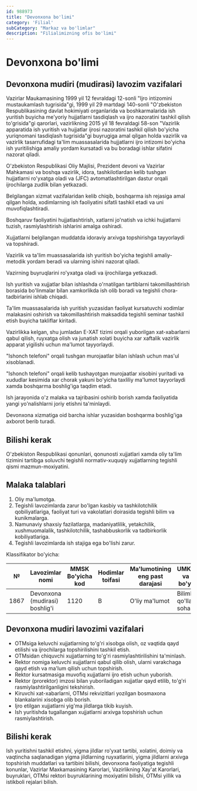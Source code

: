 ```yaml
---
id: 988973
title: "Devonxona bo'limi"
category: 'Filial'
subCategory: "Markaz va bo'limlar"
description: "Filialimizning ofis bo'limi"
---
```


# Devonxona bo'limi

## Devonxona mudiri (mudirasi) lavozim vazifalari

Vazirlar Maukamasining 1999 yil 12 fevraldagi 12-sonli "Ijro intizomini mustaukamlash tugrisida"gi, 1999 yil 29 martdagi 140-sonli "O'zbekiston Respublikasining davlat hokimiyati organlarida va boshkarmalarida ish yuritish buyicha me'yoriy hujjatlarni tasdiqlash va ijro nazoratini tashkil qilish to'grisida"gi qarorlari, vazirlikning 2015 yil 18 fevraldagi 58-son "Vazirlik apparatida ish yuritish va hujjatlar ijrosi nazoratini tashkil qilish bo'yicha yuriqnomani tasdiqlash tugrisida"gi buyrugiga amal qilgan holda vazirlik va vazirlik tasarrufidagi ta'lim muassasalarida hujjatlarni ijro intizomi bo'yicha ish yuritilishiga amaliy yordam kursatadi va bu boradagi ishlar sifatini nazorat qiladi.

O'zbekiston Respublikasi Oliy Majlisi, Prezident devoni va Vazirlar Mahkamasi va boshqa vazirlik, idora, tashkilotlardan kelib tushgan hujjatlarni ro'yxatga oladi va (JFC) avtomatlashtirilgan dastur orqali ijrochilarga zudlik bilan yetkazadi.

Belgilangan xizmat vazifalaridan kelib chiqib, boshqarma ish rejasiga amal qilgan holda, xodimlarning ish faoliyatini sifatli tashkil etadi va uni muvofiqlashtiradi.

Boshqaruv faoliyatini hujjatlashtirish, xatlarni jo'natish va ichki hujjatlarni tuzish, rasmiylashtirish ishlarini amalga oshiradi.

Xujjatlarni belgilangan muddatda idoraviy arxivga topshirishga tayyorlaydi va topshiradi.

Vazirlik va ta'lim muassasalarida ish yuritish bo'yicha tegishli amaliy-metodik yordam beradi va ularning ishini nazorat qiladi.

Vazirning buyruqlarini ro'yxatga oladi va ijrochilarga yetkazadi.

Ish yuritish va xujjatlar bilan ishlashda o'rnatilgan tartiblarni takomillashtirish borasida bo'linmalar bilan xamkorlikda ish olib boradi va tegishli chora-tadbirlarini ishlab chiqadi.

Ta'lim muassasalarida ish yuritish yuzasidan faoliyat kursatuvchi xodimlar malakasini oshirish va takomillashtirish maksadida tegishli seminar tashkil etish buyicha takliflar kiritadi.

Vazirlikka kelgan, shu jumladan E-XAT tizimi orqali yuborilgan xat-xabarlarni qabul qilish, ruyxatga olish va junatish xolati buyicha xar xaftalik vazirlik apparat yigilishi uchun ma'lumot tayyorlaydi.

"Ishonch telefoni" orqali tushgan murojaatlar bilan ishlash uchun mas'ul xisoblanadi.

"Ishonch telefoni" orqali kelib tushayotgan murojaatlar xisobini yuritadi va xududlar kesimida xar chorak yakuni bo'yicha taxliliy ma'lumot tayyorlaydi xamda boshqarma boshlig'iga taqdim etadi.

Ish jarayonida o'z malaka va tajribasini oshirib borish xamda faoliyatida yangi yo'nalishlarni joriy etishni ta'minlaydi.

Devonxona xizmatiga oid barcha ishlar yuzasidan boshqarma boshlig'iga axborot berib turadi.

## Bilishi kerak

O'zbekiston Respublikasi qonunlari, qonunosti xujjatlari xamda oliy ta'lim tizimini tartibga soluvchi tegishli normativ-xuquqiy xujjatlarning tegishli qismi mazmun-moxiyatini.

## Malaka talablari

1. Oliy ma'lumotga.
2. Tegishli lavozimlarda zarur bo'lgan kasbiy va tashkilotchilik qobiliyatlariga, faoliyat turi va vakolatlari doirasida tegishli bilim va kunikmalarga.
3. Namunaviy shaxsiy fazilatlarga, madaniyatlilik, yetakchilik, xushmuomalalik, tashkilotchilik, tashabbuskorlik va tadbirkorlik kobiliyatlariga.
4. Tegishli lavozimlarda ish stajiga ega bo'lishi zarur.

Klassifikator bo'yicha:

| №    | Lavozimlar nomi                | MMSK Bo'yicha kod | Hodimlar toifasi | Ma'lumotining eng past darajasi | UMKTMTYKM va OTYMK bo'yicha kodi       |
| ---- | ------------------------------ | ----------------- | ---------------- | ------------------------------- | -------------------------------------- |
| 1867 | Devonxona (mudirasi) boshlig'i | 1120              | B                | O'liy ma'lumot                  | Bilimlarning qo'llanish sohasiga ko'ra |

## Devonxona mudiri lavozimi vazifalari

- OTMsiga keluvchi xujjatlarning to'g'ri xisobga olish, oz vaqtida qayd etilishi va ijrochilarga topshirilishini tashkil etish.
- OTMsidan chiquvchi xujjatlarning to'g'ri rasmiylashtirilishini ta'minlash.
- Rektor nomiga keluvchi xujjatlarni qabul qilib olish, ularni varakchaga qayd etish va ma'lum qilish uchun topshirish.
- Rektor kursatmasiga muvofiq xujjatlarni ijro etish uchun yuborish.
- Rektor (prorektor) imzosi bilan yuboriladigan xujjatlar qayd etilib, to'g'ri rasmiylashtirilganligini tekshirish.
- Kiruvchi xat-xabarlarni, OTMsi rekvizitlari yozilgan bosmaxona blankalarini xisobga olib borish.
- Ijro etilgan xujjatlarni yig'ma jildlarga tikib kuyish.
- Ish yuritishda tugallangan xujjatlarni arxivga topshirish uchun rasmiylashtirish.

## Bilishi kerak

Ish yuritishni tashkil etishni, yigma jildlar ro'yxat tartibi, xolatini, doimiy va vaqtincha saqlanadigan yigma jildlarning ruyxatlarini, yigma jildlarni arxivga topshirish muddatlari va tartibini bilishi, devonxona faoliyatiga tegishli konunlar, Vazirlar Maxkamasining Karorlari, Vazirlikning Xay'at Karorlari, buyruklari, OTMsi rektori buyruklarining moxiyatini bilishi, OTMsi yillik va istikboli rejalari bilish.
